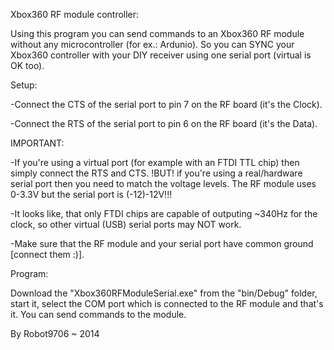 Xbox360 RF module controller:

Using this program you can send commands to an Xbox360 RF module without any microcontroller (for ex.: Ardunio).
So you can SYNC your Xbox360 controller with your DIY receiver using one serial port (virtual is OK too).

Setup:

-Connect the CTS of the serial port to pin 7 on the RF board (it's the Clock).

-Connect the RTS of the serial port to pin 6 on the RF board (it's the Data).

IMPORTANT:

-If you're using a virtual port (for example with an FTDI TTL chip) then simply connect the RTS and CTS.
 !BUT! if you're using a real/hardware serial port then you need to match the voltage levels. 
 The RF module uses 0-3.3V but the serial port is (-12)-12V!!!
 
-It looks like, that only FTDI chips are capable of outputing ~340Hz for the clock, so other virtual (USB) serial ports may NOT work.

-Make sure that the RF module and your serial port have common ground [connect them :)].
 
Program:

Download the "Xbox360RFModuleSerial.exe" from the "bin/Debug" folder, start it, select the COM port which is connected to the RF module and that's it. You can send commands to the module.
 
By Robot9706 ~ 2014
